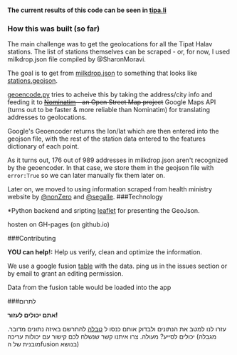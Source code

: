 #### The current results of this code can be seen in [tipa.li](http://tipa.li/)

### How this was built (so far)

The main challenge was to get the geolocations for all the Tipat Halav stations. The list of stations themselves can be scraped - or, for now, I used milkdrop.json file compiled by @SharonMoravi.

The goal is to get from [milkdrop.json](https://github.com/niryariv/tiptipa/blob/master/data/milkdrop.json) to something that looks like [stations.geojson](https://github.com/niryariv/tiptipa/blob/master/data/stations_demo.geojson).

[geoencode.py](https://github.com/niryariv/tiptipa/blob/master/geoencode.py) tries to acheive this by taking the address/city info and feeding it to ~~[Nominatim](http://nominatim.openstreetmap.org/) - an Open Street Map project~~ Google Maps API (turns out to be faster & more reliable than Nominatim) for translating addresses to geolocations.

Google's Geoencoder returns the lon/lat which are then entered into the geojson file, with the rest of the station data entered to the features dictionary of each point. 

As it turns out, 176 out of 989 addresses in milkdrop.json aren't recognized by the geoencoder. In that case, we store them in the geojson file with ```error:True``` so we can later manually fix them later on.

Later on, we moved to using information scraped from health ministry website by [@nonZero](https://github.com/nonZero) and [@segalle](https://github.com/segalle).
###Technology

*Python backend and sripting
[leaflet](http://leafletjs.com/) for presenting the GeoJson.


hosten on GH-pages (on github.io)


###Contributing

**YOU can help!:** Help us verify, clean and optimize the information. 

We use a google fusion [table](https://www.google.com/fusiontables/DataSource?docid=1zpsJz8BGY5uSWbQC6CLgXQka1vhHyHqtrUMHas8) with the data.
ping us in the issues section or by email to grant an editing permission.

Data from the fusion table would be loaded into the app

###לתרום

**אתם יכולים לעזור!**

עזרו לנו למטב את הנתונים ולבדוק אותם
כנסו ל [טבלה](https://www.google.com/fusiontables/DataSource?docid=1zpsJz8BGY5uSWbQC6CLgXQka1vhHyHqtrUMHas8) להתרשם באיזה נתונים מדובר.
יכולים לסייע? מעולה.
צרו איתנו קשר שנשלח לכם קישור עם יכולות עריכה (מגבלה מובנית של הfusion בנושא)

